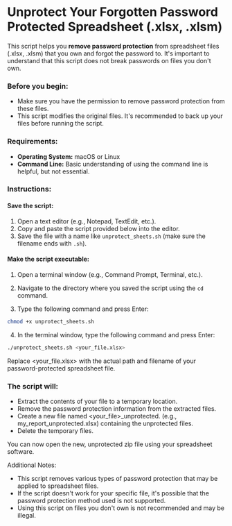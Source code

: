 # Unprotect Your Forgotten Password Protected Spreadsheet (.xlsx, .xlsm)

This script helps you **remove password protection** from spreadsheet files (.xlsx, .xlsm) that you own and forgot the password to. It's important to understand that this script does not break passwords on files you don't own.

### Before you begin:

- Make sure you have the permission to remove password protection from these files.
- This script modifies the original files. It's recommended to back up your files before running the script.

### Requirements:

- **Operating System:** macOS or Linux
- **Command Line:** Basic understanding of using the command line is helpful, but not essential.

### Instructions:

#### Save the script:

1. Open a text editor (e.g., Notepad, TextEdit, etc.).
2. Copy and paste the script provided below into the editor.
3. Save the file with a name like `unprotect_sheets.sh` (make sure the filename ends with `.sh`).

#### Make the script executable:

1. Open a terminal window (e.g., Command Prompt, Terminal, etc.).

2. Navigate to the directory where you saved the script using the `cd` command.

3. Type the following command and press Enter:

```bash
chmod +x unprotect_sheets.sh
```
4. In the terminal window, type the following command and press Enter:

```bash
./unprotect_sheets.sh <your_file.xlsx>
```
Replace <your_file.xlsx> with the actual path and filename of your password-protected spreadsheet file.


### The script will:

- Extract the contents of your file to a temporary location.
- Remove the password protection information from the extracted files.
- Create a new file named <your_file>_unprotected.<extension> (e.g., my_report_unprotected.xlsx) containing the unprotected files.
- Delete the temporary files.

You can now open the new, unprotected zip file using your spreadsheet software.

Additional Notes:

- This script removes various types of password protection that may be applied to spreadsheet files.
- If the script doesn't work for your specific file, it's possible that the password protection method used is not supported.
- Using this script on files you don't own is not recommended and may be illegal.
